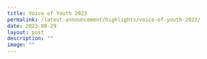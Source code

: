 ```yaml
---
title: Voice of Youth 2023
permalink: /latest-announcement/highlights/voice-of-youth-2023/
date: 2023-08-29
layout: post
description: ""
image: ""
---
```

